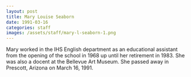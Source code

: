 ```yaml
---
layout: post
title: Mary Louise Seaborn
date: 1991-03-16
categories: staff
images: /assets/staff/mary-l-seaborn-1.png
---
```

Mary worked in the IHS English department as an educational assistant from the opening of the school in 1968 up until her retirement in 1983. She was also a docent at the Bellevue Art Museum. She passed away in Prescott, Arizona on March 16, 1991.
